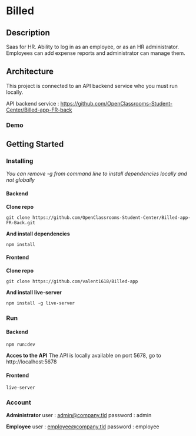 # Billed

## Description

Saas for HR. Ability to log in as an employee, or as an HR administrator.
Employees can add expense reports and administrator can manage them.

## Architecture
This project is connected to an API backend service who you must run locally.

API backend service : https://github.com/OpenClassrooms-Student-Center/Billed-app-FR-back

### Demo

## Getting Started

### Installing

*You can remove -g from command line to install dependencies locally and not globally*

#### Backend
**Clone repo**
```
git clone https://github.com/OpenClassrooms-Student-Center/Billed-app-FR-Back.git
```

**And install dependencies**
```
npm install
```

#### Frontend
**Clone repo**
```
git clone https://github.com/valent1618/Billed-app
```

**And install live-server**
```
npm install -g live-server
```

### Run

#### Backend
```
npm run:dev
```

**Acces to the API**
The API is locally available on port 5678, go to http://localhost:5678

#### Frontend
```
live-server
```

### Account
**Administrator**
user : admin@company.tld
password : admin

**Employee**
user : employee@company.tld
password : employee
